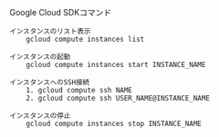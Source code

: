 Google Cloud SDKコマンド

    インスタンスのリスト表示
        gcloud compute instances list
    
    インスタンスの起動
        gcloud compute instances start INSTANCE_NAME
        
    インスタンスへのSSH接続
        1. gcloud compute ssh NAME
        2. gcloud compute ssh USER_NAME@INSTANCE_NAME
        
    インスタンスの停止
        gcloud compute instances stop INSTANCE_NAME